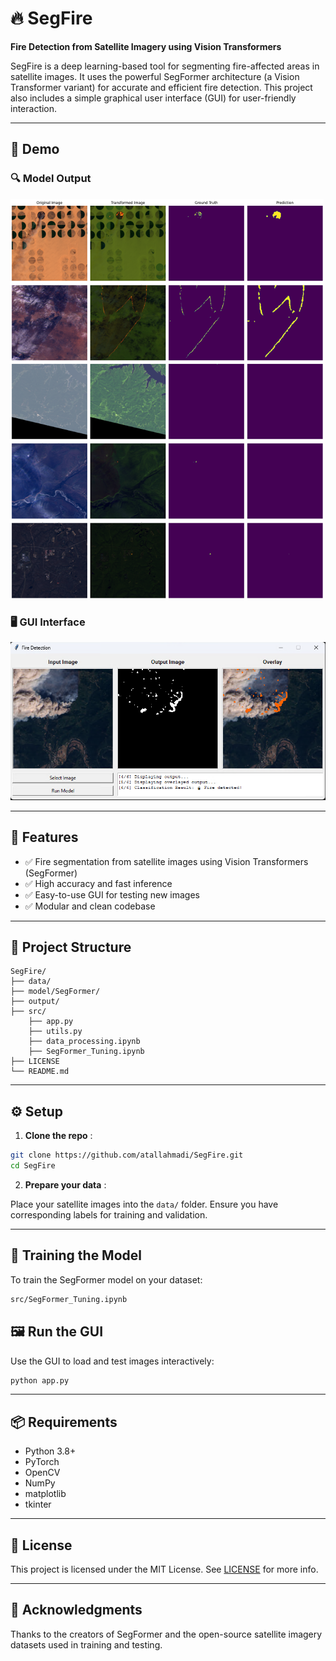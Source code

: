 # 🔥 SegFire

**Fire Detection from Satellite Imagery using Vision Transformers**

SegFire is a deep learning-based tool for segmenting fire-affected areas in satellite images. It uses the powerful SegFormer architecture (a Vision Transformer variant) for accurate and efficient fire detection. This project also includes a simple graphical user interface (GUI) for user-friendly interaction.

---

## 📸 Demo

### 🔍 Model Output

![Model Output](output/Picture1.png)

### 🖥️ GUI Interface

![GUI](output/Picture2.png)

---

## 🚀 Features

* ✅ Fire segmentation from satellite images using Vision Transformers (SegFormer)
* ✅ High accuracy and fast inference
* ✅ Easy-to-use GUI for testing new images
* ✅ Modular and clean codebase

---

## 📂 Project Structure

```
SegFire/
├── data/
├── model/SegFormer/   
├── output/             
├── src/                
    ├── app.py   
    ├── utils.py 
    ├── data_processing.ipynb
    ├── SegFormer_Tuning.ipynb  
├── LICENSE  
└── README.md
```

---

## ⚙️ Setup

1. **Clone the repo** :

```bash
git clone https://github.com/atallahmadi/SegFire.git
cd SegFire
```

2. **Prepare your data** :

Place your satellite images into the `data/` folder. Ensure you have corresponding labels for training and validation.

---

## 🧠 Training the Model

To train the SegFormer model on your dataset:

```bash
src/SegFormer_Tuning.ipynb
```

## 🖼️ Run the GUI

Use the GUI to load and test images interactively:

```bash
python app.py
```

---

## 📦 Requirements

* Python 3.8+
* PyTorch
* OpenCV
* NumPy
* matplotlib
* tkinter

---

## 📄 License

This project is licensed under the MIT License. See [LICENSE](LICENSE) for more info.

---

## 🙌 Acknowledgments

Thanks to the creators of SegFormer and the open-source satellite imagery datasets used in training and testing.
